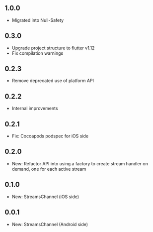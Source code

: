 ## 1.0.0
* Migrated into Null-Safety

## 0.3.0

- Upgrade project structure to flutter v1.12
- Fix compilation warnings

## 0.2.3

- Remove deprecated use of platform API

## 0.2.2

- Internal improvements

## 0.2.1

- Fix: Cocoapods podspec for iOS side

## 0.2.0

- New: Refactor API into using a factory to create stream handler on demand, one for each active stream

## 0.1.0

- New: StreamsChannel (iOS side)

## 0.0.1

- New: StreamsChannel (Android side)
